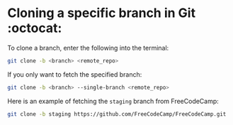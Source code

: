 # Cloning a specific branch in Git :octocat:

To clone a branch, enter the following into the terminal:
```bash
git clone -b <branch> <remote_repo>
```

If you only want to fetch the specified branch:
```bash
git clone -b <branch> --single-branch <remote_repo>
```

Here is an example of fetching the `staging` branch from FreeCodeCamp:
```bash
git clone -b staging https://github.com/FreeCodeCamp/FreeCodeCamp.git
```